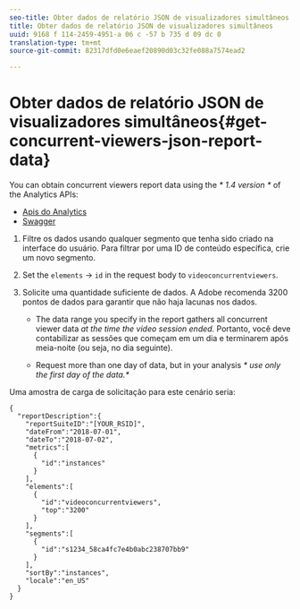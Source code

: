 ```yaml
---
seo-title: Obter dados de relatório JSON de visualizadores simultâneos
title: Obter dados de relatório JSON de visualizadores simultâneos
uuid: 9168 f 114-2459-4951-a 06 c -57 b 735 d 09 dc 0
translation-type: tm+mt
source-git-commit: 82317dfd0e6eaef20890d03c32fe088a7574ead2

---
```



# Obter dados de relatório JSON de visualizadores simultâneos{#get-concurrent-viewers-json-report-data}

You can obtain concurrent viewers report data using the _* 1.4 version *_ of the Analytics APIs:
* [Apis do Analytics](https://github.com/AdobeDocs/analytics-1.4-apis)
* [Swagger](https://adobedocs.github.io/analytics-1.4-apis/swagger-docs.html#/Report/Report.Get)

1. Filtre os dados usando qualquer segmento que tenha sido criado na interface do usuário. Para filtrar por uma ID de conteúdo específica, crie um novo segmento.
1. Set the `elements` -&gt; `id` in the request body to `videoconcurrentviewers`.
1. Solicite uma quantidade suficiente de dados. A Adobe recomenda 3200 pontos de dados para garantir que não haja lacunas nos dados.

   * The data range you specify in the report gathers all concurrent viewer data _at the time the video session ended._ Portanto, você deve contabilizar as sessões que começam em um dia e terminarem após meia-noite (ou seja, no dia seguinte).

   * Request more than one day of data, but in your analysis _* use only the first day of the data.*_

Uma amostra de carga de solicitação para este cenário seria:

```
{
  "reportDescription":{
    "reportSuiteID":"[YOUR_RSID]",
    "dateFrom":"2018-07-01",
    "dateTo":"2018-07-02",
    "metrics":[
      {
        "id":"instances"
      }
    ],
    "elements":[
      {
        "id":"videoconcurrentviewers",
        "top":"3200"
      }
    ],
    "segments":[
      {
        "id":"s1234_58ca4fc7e4b0abc238707bb9"                                         
      }
    ],
    "sortBy":"instances",
    "locale":"en_US"
  }
}
```

<!--
You can extract the concurrent viewers report data using the Experience Cloud API Explorer as follows. 

1. Navigate to: [https://marketing.adobe.com/developer/api-explorer.](https://marketing.adobe.com/developer/api-explorer)
1. Select and enter the following information in the API Explorer form:

    * **API -** Select "Report".
    * **Method -** Select "Queue".
    * **Environment -** Select your data center.
    * Request JSON - Specify the following:

        * `reportSuiteID` - For info on reports suites: [Report Suites](https://marketing.adobe.com/resources/help/en_US/sc/implement/ref-reports-report-suites.html)
        
        * `dateTo` - End date of the report.         
        
          >[!NOTE]
          >
          >The maximum time period supported is two days.

        * `dateFrom` - Start date of the report.
        * `elements : id` - Set to `"videoconcurrentviewers"`
        
        * `elements : top` - Specify the number of entries to be returned.

      Sample request body:

      ```    
      {
          "reportDescription": {
              "reportSuiteID": "[Your Report Suite ID]",
              "dateTo": "2017-09-07",
              "dateFrom": "2017-09-07"
              "metrics": [
                  {
                      "id": "instances"
                  }
              ],
              "elements": [
                  {
                      "id": "videoconcurrentviewers",
                      "top": 2880
                  }
              ]
              "locale": "en_US"
          }
      }
      
      ```

      >[!TIP]
      >
      >Some sessions are ended on the next day, and at that point the data will be available for reporting. In that case the best approach is to select 2 days (2880 minutes) of data, and use only the data for the first day (1440 minutes).

1. Click **Get Response**.

   In the Response field, you should get a `reportID`.
1. In the form, change **Method** to "Get".
1. Enter the value of the `reportID` you received in Step 3, and click **Get Response**.

   The concurrent viewers report data, in JSON format, is presented in the Response field.
   
   For example:
   
   ![](assets/api_helper_2.png) 

   ![](assets/api_helper_1.png)

-->
